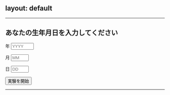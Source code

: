 layout: default
---

<hr>

## あなたの生年月日を入力してください

<form id="dob-form">
  <label for="dob-year">年</label>
  <input type="number" id="dob-year" name="dob-year" placeholder="YYYY" required min="1900" max="2099">
  
  <label for="dob-month">月</label>
  <input type="number" id="dob-month" name="dob-month" placeholder="MM" required min="1" max="12">
  
  <label for="dob-day">日</label>
  <input type="number" id="dob-day" name="dob-day" placeholder="DD" required min="1" max="31">
  
  <p id="dob-error" style="color: red; display: none;">生年月日を正しく入力してください。</p>
  
  <button type="submit">実験を開始</button>
</form>

<!-- 実験ページへのリンク -->
<div id="experiment-link-container" style="display: none;">
  <a href="./tasks/two-step/experiment.html" id="experiment-link">Two-step taskを開始する</a>
</div>

<hr>

<script>
  // 生年月日フォームの送信イベント
  document.getElementById('dob-form').addEventListener('submit', function(event) {
    event.preventDefault(); // フォーム送信を一時的に防止

    // 生年月日の入力値を取得
    const year = parseInt(document.getElementById('dob-year').value);
    const month = parseInt(document.getElementById('dob-month').value);
    const day = parseInt(document.getElementById('dob-day').value);

    // バリデーション
    const isValidDate = validateDate(year, month, day);
    const errorMessage = document.getElementById('dob-error');
    const experimentLinkContainer = document.getElementById('experiment-link-container');

    if (isValidDate) {
      errorMessage.style.display = 'none'; // エラーメッセージを非表示
      // 有効な日付の場合、実験ページへのリンクを表示
      experimentLinkContainer.style.display = 'block';
      // 実験リンクに生年月日をURLパラメータとして追加
      document.getElementById('experiment-link').href = './tasks/two-step/experiment.html?dob=' + year + '-' + month + '-' + day;
    } else {
      errorMessage.style.display = 'block'; // エラーメッセージを表示
      experimentLinkContainer.style.display = 'none'; // 実験リンクを非表示
    }
  });

  // 日付が正しいかどうかをチェックする関数
  function validateDate(year, month, day) {
    if (month < 1 || month > 12) return false;
    const daysInMonth = new Date(year, month, 0).getDate();
    return day >= 1 && day <= daysInMonth;
  }
</script>
